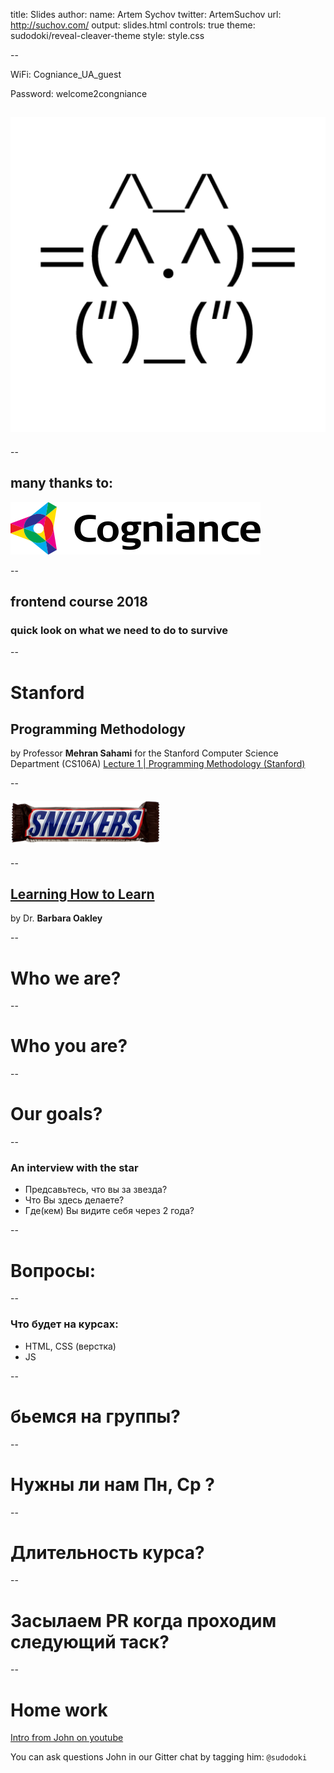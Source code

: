 title: Slides
author:
  name: Artem Sychov
  twitter: ArtemSuchov
  url: http://suchov.com/
output: slides.html
controls: true
theme: sudodoki/reveal-cleaver-theme
style: style.css

--

WiFi: Cogniance_UA_guest

Password: welcome2congniance

## ![kottan](img/kottan.png)


--

## many thanks to:
![cogniance](img/cogniance.png)

--

## frontend course 2018
### quick look on what we need to do to survive

--

# Stanford
## Programming Methodology
by Professor **Mehran Sahami** for the Stanford Computer Science Department (CS106A)
[Lecture 1 | Programming Methodology (Stanford)](https://www.youtube.com/watch?v=KkMDCCdjyW8)

--

#### ![snickers](img/snickers.png)

--

## [Learning How to Learn](https://www.coursera.org/learn/learning-how-to-learn)

by Dr. **Barbara Oakley**

--

# Who we are?

--

# Who you are?

--

# Our goals?

--

### An interview with the star

* Предсавьтесь, что вы за звезда?
* Что Вы здесь делаете?
* Где(кем) Вы видите себя через 2 года?

--

# Вопросы:

--

### Что будет на курсах:

* HTML, CSS (верстка)
* JS

--

# бьемся на группы?

--

# Нужны ли нам Пн, Ср ?

--

# Длительность курса?

--

# Засылаем PR когда проходим следующий таск?

--

# Home work
[Intro from John on youtube](https://www.youtube.com/watch?v=3wZsafZ0UPk)

You can ask questions John in our Gitter chat by tagging him: `@sudodoki`
